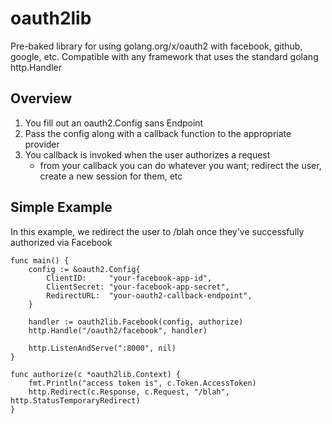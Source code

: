 # oauth2lib

Pre-baked library for using golang.org/x/oauth2 with facebook, github, google, etc.  Compatible with any framework that uses the standard golang http.Handler

## Overview

1. You fill out an oauth2.Config sans Endpoint
2. Pass the config along with a callback function to the appropriate provider
3. You callback is invoked when the user authorizes a request
	- from your callback you can do whatever you want; redirect the user, create a new session for them, etc

## Simple Example

In this example, we redirect the user to /blah once they've successfully authorized via Facebook

```
func main() {
	config := &oauth2.Config{
		ClientID:     "your-facebook-app-id",
		ClientSecret: "your-facebook-app-secret",
		RedirectURL:  "your-oauth2-callback-endpoint",
	}

	handler := oauth2lib.Facebook(config, authorize)
	http.Handle("/oauth2/facebook", handler)

	http.ListenAndServe(":8000", nil)
}

func authorize(c *oauth2lib.Context) {
	fmt.Println("access token is", c.Token.AccessToken)
	http.Redirect(c.Response, c.Request, "/blah", http.StatusTemporaryRedirect)
}
```